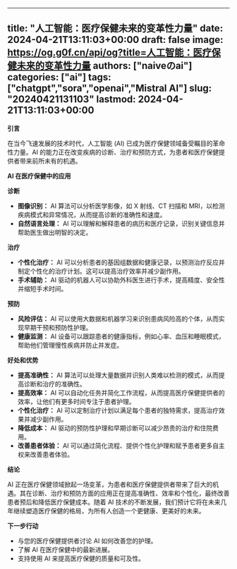 
---
title: "人工智能：医疗保健未来的变革性力量"
date: 2024-04-21T13:11:03+00:00
draft: false
image: https://og.g0f.cn/api/og?title=人工智能：医疗保健未来的变革性力量
authors: ["naiveのai"]
categories: ["ai"]
tags: ["chatgpt","sora","openai","Mistral AI"]
slug: "20240421131103"
lastmod: 2024-04-21T13:11:03+00:00
---
**引言**

在当今飞速发展的技术时代，人工智能 (AI) 已成为医疗保健领域备受瞩目的革命性力量。AI 的能力正在改变疾病的诊断、治疗和预防方式，为患者和医疗保健提供者带来前所未有的机遇。

**AI 在医疗保健中的应用**

**诊断**

* **图像识别：** AI 算法可以分析医学影像，如 X 射线、CT 扫描和 MRI，以检测疾病模式和异常情况，从而提高诊断的准确性和速度。
* **自然语言处理：** AI 可以理解和解释患者的病历和医疗记录，识别关键信息并帮助医生做出明智的决定。

**治疗**

* **个性化治疗：** AI 可以分析患者的基因组数据和健康记录，以预测治疗反应并制定个性化的治疗计划。这可以提高治疗效率并减少副作用。
* **手术辅助：** AI 驱动的机器人可以协助外科医生进行手术，提高精度、安全性并缩短手术时间。

**预防**

* **风险评估：** AI 可以使用大数据和机器学习来识别患病风险高的个体，从而实现早期干预和预防性护理。
* **健康监测：** AI 设备可以跟踪患者的健康指标，例如心率、血压和睡眠模式，帮助他们管理慢性疾病并防止并发症。

**好处和优势**

* **提高准确性：** AI 算法可以处理大量数据并识别人类难以检测的模式，从而提高诊断和治疗的准确性。
* **提高效率：** AI 可以自动化任务并简化工作流程，从而提高医疗保健提供者的效率，让他们有更多时间专注于患者护理。
* **个性化治疗：** AI 可以定制治疗计划以满足每个患者的独特需求，提高治疗效果并减少副作用。
* **降低成本：** AI 驱动的预防性护理和早期诊断可以减少昂贵的治疗和住院费用。
* **改善患者体验：** AI 可以通过简化流程、提供个性化护理和赋予患者更多自主权来改善患者体验。

**结论**

AI 正在医疗保健领域掀起一场变革，为患者和医疗保健提供者带来了巨大的机遇。其在诊断、治疗和预防方面的应用正在提高准确性、效率和个性化，最终改善患者预后和降低医疗保健成本。随着 AI 技术的不断发展，我们预计它将在未来几年继续塑造医疗保健的格局，为所有人创造一个更健康、更美好的未来。

**下一步行动**

* 与您的医疗保健提供者讨论 AI 如何改善您的护理。
* 了解 AI 在医疗保健中的最新进展。
* 支持使用 AI 来提高医疗保健的质量和可及性。